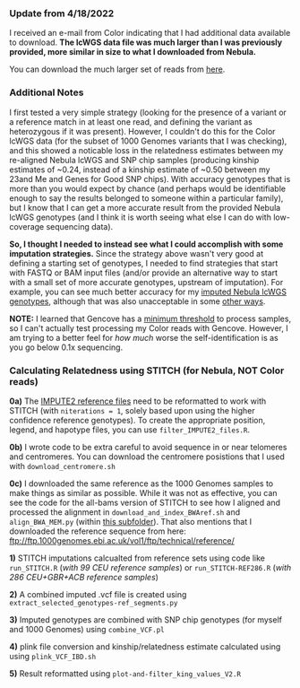 ### Update from 4/18/2022

I received an e-mail from Color indicating that I had additional data available to download.  **The lcWGS data file was much larger than I was previously provided, more similar in size to what I downloaded from Nebula.** 

You can download the much larger set of reads from [here](https://storage.googleapis.com/cdw-metagenomics/Color/38721806153623_lcWGS.fastq.gz).

### Additional Notes

I first tested a very simple strategy (looking for the presence of a variant or a reference match in at least one read, and defining the variant as heterozygous if it was present).  However, I couldn't do this for the Color lcWGS data (for the subset of 1000 Genomes variants that I was checking), and this showed a noticable loss in the relatedness estimates between my re-aligned Nebula lcWGS and SNP chip samples (producing kinship estimates of ~0.24, instead of a kinship estimate of ~0.50 between my 23and Me and Genes for Good SNP chips).  With accuracy genotypes that is more than you would expect by chance (and perhaps would be identifiable enough to say the results belonged to someone within a particular family), but I know that I can get a more accurate result from the provided Nebula lcWGS genotypes (and I think it is worth seeing what else I can do with low-coverage sequencing data).

**So, I thought I needed to instead see what I could accomplish with some imputation strategies.**  Since the strategy above wasn't very good at defining a starting set of genotypes, I needed to find strategies that start with FASTQ or BAM input files (and/or provide an alternative way to start with a small set of more accurate genotypes, upstream of imputation).  For example, you can see much better accuracy for my [imputed Nebula lcWGS genotypes](https://github.com/cwarden45/DTC_Scripts/blob/master/Nebula/Downsample_IBD/README.md), although that was also unacceptable in some [other ways](http://cdwscience.blogspot.com/2019/08/low-coverage-sequencing-is-not.html).

**NOTE:** I learned that Gencove has a [minimum threshold](https://github.com/cwarden45/DTC_Scripts/tree/master/Nebula/Gencove) to process samples, so I can't actually test processing my Color reads with Gencove.  However, I am trying to a better feel for *how much* worse the self-identification is as you go below 0.1x sequencing.

### Calculating Relatedness using STITCH (for Nebula, NOT Color reads)

**0a)** The [IMPUTE2 reference files](https://mathgen.stats.ox.ac.uk/impute/impute_v2.html#reference) need to be reformatted to work with STITCH (with `niterations = 1`, solely based upon using the higher confidence reference genotypes).  To create the appropriate position, legend, and hapotype files, you can use `filter_IMPUTE2_files.R`.

**0b)** I wrote code to be extra careful to avoid sequence in or near telomeres and centromeres.  You can download the centromere posistions that I used with `download_centromere.sh`

**0c)** I downloaded the same reference as the 1000 Genomes samples to make things as similar as possible.  While it was not as effective, you can see the code for the all-bams version of STITCH to see how I aligned and processed the alignment in `download_and_index_BWAref.sh` and `align_BWA_MEM.py` (within [this subfolder](https://github.com/cwarden45/DTC_Scripts/tree/master/Nebula/Gencove/STITCH)).  That also mentions that I downloaded the reference sequence from here: ftp://ftp.1000genomes.ebi.ac.uk/vol1/ftp/technical/reference/

**1)** STITCH imputations calcualted from reference sets using code like `run_STITCH.R` (*with 99 CEU reference samples*) or `run_STITCH-REF286.R` (*with 286 CEU+GBR+ACB reference samples*)

**2)** A combined imputed .vcf file is created using `extract_selected_genotypes-ref_segments.py`

**3)** Imputed genotypes are combined with SNP chip genotypes (for myself and 1000 Genomes) using `combine_VCF.pl`

**4)** plink file conversion and kinship/relatedness estimate calculated using  using `plink_VCF_IBD.sh`

**5)** Result reformatted using `plot-and-filter_king_values_V2.R`
